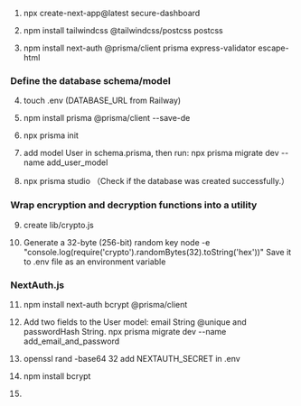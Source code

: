 1.  npx create-next-app@latest secure-dashboard

2.  npm install tailwindcss @tailwindcss/postcss postcss

3.  npm install next-auth @prisma/client prisma express-validator escape-html

### Define the database schema/model

4.  touch .env (DATABASE_URL from Railway)

5.  npm install prisma @prisma/client --save-de

6.  npx prisma init

7.  add model User in schema.prisma, then run: npx prisma migrate dev --name add_user_model

8.  npx prisma studio （Check if the database was created successfully.）

### Wrap encryption and decryption functions into a utility

9. create lib/crypto.js

10. Generate a 32-byte (256-bit) random key
    node -e "console.log(require('crypto').randomBytes(32).toString('hex'))"
    Save it to .env file as an environment variable

### NextAuth.js

11. npm install next-auth bcrypt @prisma/client

12. Add two fields to the User model: email String @unique and passwordHash String.
    npx prisma migrate dev --name add_email_and_password

13. openssl rand -base64 32
    add NEXTAUTH_SECRET in .env

14. npm install bcrypt

15.

